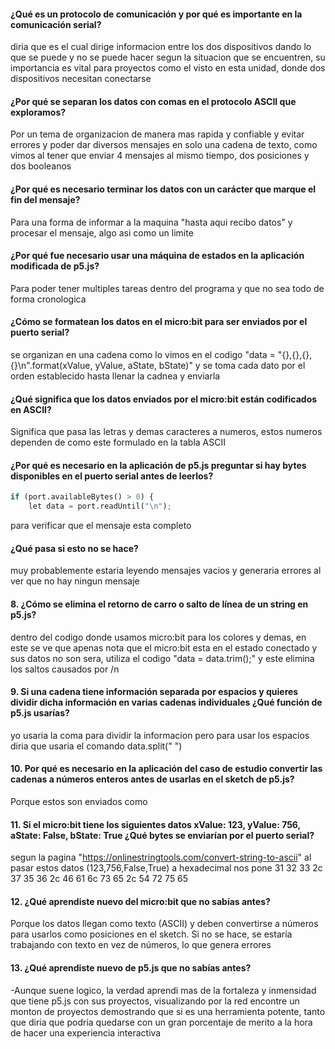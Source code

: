 #### ¿Qué es un protocolo de comunicación y por qué es importante en la comunicación serial?
diria que es el cual dirige  informacion entre los dos dispositivos  dando lo que se puede y no se puede hacer segun la situacion que se encuentren, 
su importancia es vital para proyectos como el visto en esta unidad, donde dos dispositivos necesitan conectarse 

#### ¿Por qué se separan los datos con comas en el protocolo ASCII que exploramos?

Por un tema de organizacion de manera mas rapida y confiable y evitar errores y poder dar diversos mensajes en solo una cadena de texto, como vimos al tener que enviar 4 mensajes al mismo tiempo, dos posiciones y dos booleanos

#### ¿Por qué es necesario terminar los datos con un carácter que marque el fin del mensaje?
Para una forma de informar a la maquina "hasta aqui recibo datos" y procesar el mensaje, algo asi como un limite

#### ¿Por qué fue necesario usar una máquina de estados en la aplicación modificada de p5.js?
Para poder tener multiples tareas dentro del programa y que no sea todo de forma cronologica 

#### ¿Cómo se formatean los datos en el micro:bit para ser enviados por el puerto serial?

se organizan en una cadena como lo vimos en el codigo "data = "{},{},{},{}\n".format(xValue, yValue, aState, bState)"  y se toma  cada dato por el orden establecido hasta llenar la cadnea y enviarla 

#### ¿Qué significa que los datos enviados por el micro:bit están codificados en ASCII?

Significa que pasa las letras y demas caracteres a numeros, estos numeros dependen de como este formulado en la tabla ASCII 

#### ¿Por qué es necesario en la aplicación de p5.js preguntar si hay bytes disponibles en el puerto serial antes de leerlos?
``` python
if (port.availableBytes() > 0) {
    let data = port.readUntil("\n");
```
para verificar que el mensaje esta completo 

#### ¿Qué pasa si esto no se hace?

muy probablemente estaria leyendo mensajes vacios y generaria errores al ver que no hay ningun mensaje

#### 8. ¿Cómo se elimina el retorno de carro o salto de línea de un string en p5.js?

dentro del codigo donde usamos micro:bit para los colores y demas, en este se ve que apenas nota que el micro:bit esta en el estado conectado y sus datos no son sera, utiliza el codigo  "data = data.trim();" y este elimina los saltos causados por /n 

#### 9. Si una cadena tiene información separada por espacios y quieres dividir dicha información en varias cadenas individuales ¿Qué función de p5.js usarías?
yo usaria la coma para dividir la informacion pero para usar los espacios diria que usaria el comando data.split(" ")

#### 10. Por qué es necesario en la aplicación del caso de estudio convertir las cadenas a números enteros antes de usarlas en el sketch de p5.js?
Porque estos son enviados como 

#### 11. Si el micro:bit tiene los siguientes datos xValue: 123, yValue: 756, aState: False, bState: True ¿Qué bytes se enviarían por el puerto serial? 
segun la pagina "https://onlinestringtools.com/convert-string-to-ascii" al pasar estos datos (123,756,False,True) a hexadecimal nos pone  31 32 33 2c 37 35 36 2c 46 61 6c 73 65 2c 54 72 75 65

#### 12. ¿Qué aprendiste nuevo del micro:bit que no sabías antes?
Porque los datos llegan como texto (ASCII) y deben convertirse a números para usarlos como posiciones en el sketch. Si no se hace, se estaría trabajando con texto en vez de números, lo que genera errores

#### 13. ¿Qué aprendiste nuevo de p5.js que no sabías antes?
-Aunque suene logico, la verdad aprendi mas de la fortaleza y inmensidad que tiene p5.js con sus proyectos, visualizando por la red encontre un monton de proyectos demostrando que si es una herramienta potente, tanto que diria que podria quedarse con un gran porcentaje de merito a la hora de hacer una experiencia interactiva
